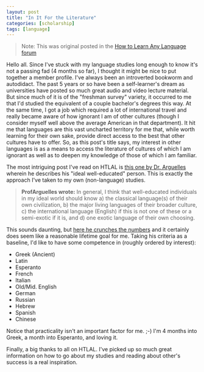 ```yaml
---
layout: post
title: "In It For the Literature"
categories: [scholarship]
tags: [language]
---
```

> Note: This was original posted in the [How to Learn Any Language forum](http://how-to-learn-any-language.com)

Hello all. Since I've stuck with my language studies long enough to know it's not a passing fad (4 months so far), I thought it might be nice to put together a member profile. I've always been an introverted bookworm and autodidact. The past 5 years or so have been a self-learner's dream as universities have posted so much great audio and video lecture material. But since much of it is of the "freshman survey" variety, it occurred to me that I'd studied the equivalent of a couple bachelor's degrees this way. At the same time, I got a job which required a lot of international travel and really became aware of how ignorant I am of other cultures (though I consider myself well above the average American in that department). It hit me that languages are this vast uncharted territory for me that, while worth learning for their own sake, provide direct access to the best that other cultures have to offer. So, as this post's title says, my interest in other languages is as a means to access the literature of cultures of which I am ignorant as well as to deepen my knowledge of those of which I am familiar.

The most intriguing post I've read on HTLAL is [this one by Dr. Arguelles](http://how-to-learn-any-language.com/forum/forum_posts.asp?TID=300&PN=1&TPN=3#3727) wherein he describes his "ideal well-educated" person. This is exactly the approach I've taken to my own (non-language) studies.

> **ProfArguelles wrote:**
> In general, I think that well-educated individuals in my ideal world should know a) the classical language(s) of their own civilization, b) the major living languages of their broader culture, c) the international language (English) if this is not one of these or a semi-exotic if it is, and d) one exotic language of their own choosing.

This sounds daunting, but [here he crunches the numbers](http://how-to-learn-any-language.com/forum/forum_posts.asp?TID=7748&PN=2&TPN=2#76768) and it certainly does seem like a reasonable lifetime goal for me. Taking his criteria as a baseline, I'd like to have some competence in (roughly ordered by interest):

* Greek (Ancient)
* Latin
* Esperanto
* French
* Italian
* Old/Mid. English
* German
* Russian
* Hebrew
* Spanish
* Chinese

Notice that practicality isn't an important factor for me. ;-) I'm 4 months into Greek, a month into Esperanto, and loving it.

Finally, a big thanks to all on HTLAL. I've picked up so much great information on how to go about my studies and reading about other's success is a real inspiration.
